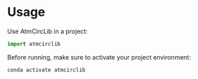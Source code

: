 # Usage

Use AtmCircLib in a project:

```python
import atmcirclib
```

Before running, make sure to activate your project environment:

```bash
conda activate atmcirclib
```

